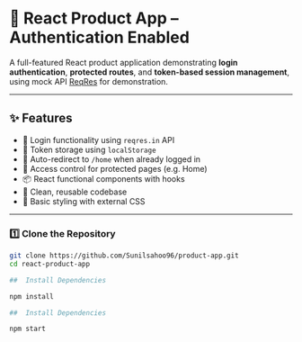 # 🚀 React Product App – Authentication Enabled

A full-featured React product application demonstrating **login authentication**, **protected routes**, and **token-based session management**, using mock API [ReqRes](https://reqres.in) for demonstration.

---

## ✨ Features

- 🔐 Login functionality using `reqres.in` API
- 🎯 Token storage using `localStorage`
- 🔁 Auto-redirect to `/home` when already logged in
- 🚫 Access control for protected pages (e.g. Home)
- 📦 React functional components with hooks
- 🧼 Clean, reusable codebase
- 🎨 Basic styling with external CSS

---
### 1️⃣ Clone the Repository

```bash
git clone https://github.com/Sunilsahoo96/product-app.git
cd react-product-app

##  Install Dependencies

npm install

##  Install Dependencies

npm start

